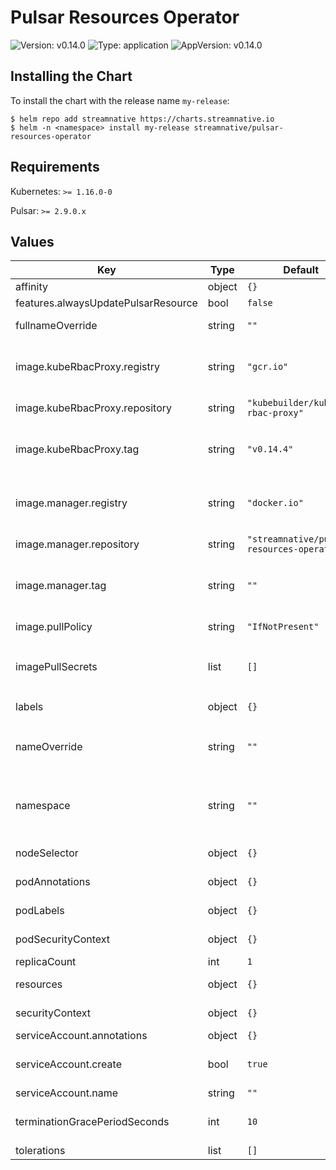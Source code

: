 # Pulsar Resources Operator

![Version: v0.14.0](https://img.shields.io/badge/Version-v0.14.0-informational?style=flat-square) ![Type: application](https://img.shields.io/badge/Type-application-informational?style=flat-square) ![AppVersion: v0.14.0](https://img.shields.io/badge/AppVersion-v0.14.0-informational?style=flat-square)

## Installing the Chart

To install the chart with the release name `my-release`:

```console
$ helm repo add streamnative https://charts.streamnative.io
$ helm -n <namespace> install my-release streamnative/pulsar-resources-operator
```

## Requirements

Kubernetes: `>= 1.16.0-0`

Pulsar: `>= 2.9.0.x`

## Values

| Key | Type | Default | Description |
|-----|------|---------|-------------|
| affinity | object | `{}` | Add affinity for pod |
| features.alwaysUpdatePulsarResource | bool | `false` |  |
| fullnameOverride | string | `""` | It will override the name of deployment |
| image.kubeRbacProxy.registry | string | `"gcr.io"` | Specififies the registry of images, especially when user want to use a different image hub |
| image.kubeRbacProxy.repository | string | `"kubebuilder/kube-rbac-proxy"` | The full repo name for image. |
| image.kubeRbacProxy.tag | string | `"v0.14.4"` | Image tag, it can override the image tag whose default is the chart appVersion. |
| image.manager.registry | string | `"docker.io"` | Specififies the registry of images, especially when user want to use a different image hub |
| image.manager.repository | string | `"streamnative/pulsar-resources-operator"` | The full repo name for image. |
| image.manager.tag | string | `""` | Image tag, it can override the image tag whose default is the chart appVersion. |
| image.pullPolicy | string | `"IfNotPresent"` | Image pull policy for the container. |
| imagePullSecrets | list | `[]` | Specifies image pull secrets for private registry, the format is `- name: gcr` |
| labels | object | `{}` | Add labels for the deployment |
| nameOverride | string | `""` | It will override the value of label `app.kubernetes.io/name` on pod |
| namespace | string | `""` | Specifies namespace for the release, it will override the `-n` parameter when it's not empty |
| nodeSelector | object | `{}` | Add NodeSelector for pod schedule |
| podAnnotations | object | `{}` | Add annotations for the deployment pod |
| podLabels | object | `{}` | Add labels for the deployment pod |
| podSecurityContext | object | `{}` | Add security context for pod |
| replicaCount | int | `1` | The replicas of pod |
| resources | object | `{}` | Add resource limits and requests |
| securityContext | object | `{}` | Add security context for container |
| serviceAccount.annotations | object | `{}` |  |
| serviceAccount.create | bool | `true` | Specifies whether a service account should be created |
| serviceAccount.name | string | `""` |  |
| terminationGracePeriodSeconds | int | `10` | The period seconds that pod will be termiated gracefully |
| tolerations | list | `[]` | Add tolerations |